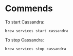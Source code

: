 # Commends

To start Cassandra:
```
brew services start cassandra
```

To stop Cassandra:
```
brew services stop cassandra
```
